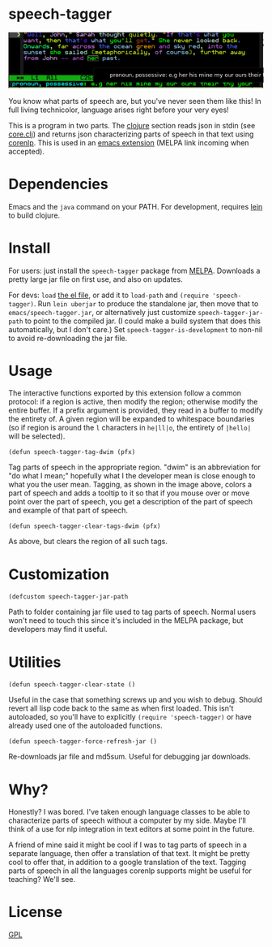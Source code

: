 speech-tagger
=============

![img](docs/usage.png "Example usage showing tooltip and minibuffer messaging.")

You know what parts of speech are, but you've never seen them like this! In full living technicolor, language arises right before your very eyes!

This is a program in two parts. The [clojure](clj/speech_tagger) section reads json in stdin (see [core.clj](clj/speech_tagger/core.clj)) and returns json characterizing parts of speech in that text using [corenlp](http://nlp.stanford.edu/software/corenlp.shtml). This is used in an [emacs extension](emacs/speech-tagger.el) (MELPA link incoming when accepted).

# Dependencies

Emacs and the `java` command on your PATH. For development, requires [lein](http://leiningen.org/) to build clojure.

# Install

For users: just install the `speech-tagger` package from [MELPA](https://melpa.org/). Downloads a pretty large jar file on first use, and also on updates.

For devs: `load` [the el file](emacs/speech-tagger.el), or add it to `load-path` and `(require 'speech-tagger)`. Run `lein uberjar` to produce the standalone jar, then move that to `emacs/speech-tagger.jar`, or alternatively just customize `speech-tagger-jar-path` to point to the compiled jar. (I could make a build system that does this automatically, but I don't care.) Set `speech-tagger-is-development` to non-nil to avoid re-downloading the jar file.

# Usage

The interactive functions exported by this extension follow a common protocol: if a region is active, then modify the region; otherwise modify the entire buffer. If a prefix argument is provided, they read in a buffer to modify the entirety of. A given region will be expanded to whitespace boundaries (so if region is around the `l` characters in ` he|ll|o `, the entirety of `|hello|` will be selected).

```emacs-lisp
(defun speech-tagger-tag-dwim (pfx)
```
Tag parts of speech in the appropriate region. "dwim" is an abbreviation for "do what I mean;" hopefully what I the developer mean is close enough to what you the user mean. Tagging, as shown in the image above, colors a part of speech and adds a tooltip to it so that if you mouse over or move point over the part of speech, you get a description of the part of speech and example of that part of speech.

```emacs-lisp
(defun speech-tagger-clear-tags-dwim (pfx)
```
As above, but clears the region of all such tags.

# Customization

```emacs-lisp
(defcustom speech-tagger-jar-path
```
Path to folder containing jar file used to tag parts of speech. Normal users won't need to touch this since it's included in the MELPA package, but developers may find it useful.

# Utilities

```emacs-lisp
(defun speech-tagger-clear-state ()
```
Useful in the case that something screws up and you wish to debug. Should revert all lisp code back to the same as when first loaded. This isn't autoloaded, so you'll have to explicitly `(require 'speech-tagger)` or have already used one of the autoloaded functions.

```emacs-lisp
(defun speech-tagger-force-refresh-jar ()
```
Re-downloads jar file and md5sum. Useful for debugging jar downloads.

# Why?

Honestly? I was bored. I've taken enough language classes to be able to characterize parts of speech without a computer by my side. Maybe I'll think of a use for nlp integration in text editors at some point in the future.

A friend of mine said it might be cool if I was to tag parts of speech in a separate language, then offer a translation of that text. It might be pretty cool to offer that, in addition to a google translation of the text. Tagging parts of speech in all the languages corenlp supports might be useful for teaching? We'll see.

# License

[GPL](GPL.md)

